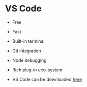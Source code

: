 # VS Code
* Free
* Fast
* Built-in terminal
* Git integration
* Node debugging
* Rich plug-in eco-system

*   VS Code can be downloaded [here](https://code.visualstudio.com/)